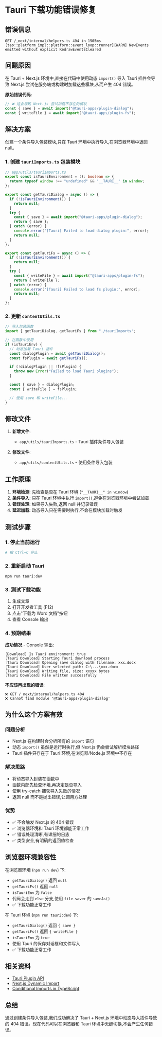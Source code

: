 # Tauri 下载功能错误修复

## 错误信息

```
GET /_next/internal/helpers.ts 404 in 1505ms
[tao::platform_impl::platform::event_loop::runner][WARN] NewEvents emitted without explicit RedrawEventsCleared
```

## 问题原因

在 Tauri + Next.js 环境中,直接在代码中使用动态 `import()` 导入 Tauri 插件会导致 Next.js 尝试在服务端或构建时加载这些模块,从而产生 404 错误。

**原始错误代码**:

```typescript
// ❌ 这会导致 Next.js 尝试加载不存在的模块
const { save } = await import("@tauri-apps/plugin-dialog");
const { writeFile } = await import("@tauri-apps/plugin-fs");
```

## 解决方案

创建一个条件导入包装模块,只在 Tauri 环境中执行导入,在浏览器环境中返回 null。

### 1. 创建 `tauriImports.ts` 包装模块

```typescript
// app/utils/tauriImports.ts
export const isTauriEnvironment = (): boolean => {
  return typeof window !== "undefined" && "__TAURI__" in window;
};

export const getTauriDialog = async () => {
  if (!isTauriEnvironment()) {
    return null;
  }
  try {
    const { save } = await import("@tauri-apps/plugin-dialog");
    return { save };
  } catch (error) {
    console.error("[Tauri] Failed to load dialog plugin:", error);
    return null;
  }
};

export const getTauriFs = async () => {
  if (!isTauriEnvironment()) {
    return null;
  }
  try {
    const { writeFile } = await import("@tauri-apps/plugin-fs");
    return { writeFile };
  } catch (error) {
    console.error("[Tauri] Failed to load fs plugin:", error);
    return null;
  }
};
```

### 2. 更新 `contentUtils.ts`

```typescript
// 导入包装函数
import { getTauriDialog, getTauriFs } from "./tauriImports";

// 在函数中使用
if (isTauriEnv) {
  // 动态加载 Tauri 插件
  const dialogPlugin = await getTauriDialog();
  const fsPlugin = await getTauriFs();

  if (!dialogPlugin || !fsPlugin) {
    throw new Error("Failed to load Tauri plugins");
  }

  const { save } = dialogPlugin;
  const { writeFile } = fsPlugin;

  // 使用 save 和 writeFile...
}
```

## 修改文件

1. **新增文件**:

   - `app/utils/tauriImports.ts` - Tauri 插件条件导入包装

2. **修改文件**:
   - `app/utils/contentUtils.ts` - 使用条件导入包装

## 工作原理

1. **环境检测**: 先检查是否在 Tauri 环境 (`"__TAURI__" in window`)
2. **条件导入**: 只在 Tauri 环境中执行 `import()`,避免在浏览器环境中尝试加载
3. **错误处理**: 如果导入失败,返回 null 并记录错误
4. **延迟加载**: 动态导入只在需要时执行,不会在模块加载时触发

## 测试步骤

### 1. 停止当前运行

```powershell
# 按 Ctrl+C 停止
```

### 2. 重新启动 Tauri

```powershell
npm run tauri:dev
```

### 3. 测试下载功能

1. 生成文章
2. 打开开发者工具 (F12)
3. 点击"下载为 Word 文档"按钮
4. 查看 Console 输出

### 4. 预期结果

**成功情况** - Console 输出:

```
[Download] Is Tauri environment: true
[Tauri Download] Starting Tauri download process
[Tauri Download] Opening save dialog with filename: xxx.docx
[Tauri Download] User selected path: C:\...\xxx.docx
[Tauri Download] Writing file, size: xxxxx bytes
[Tauri Download] File written successfully
```

**不应该再出现的错误**:

```
❌ GET /_next/internal/helpers.ts 404
❌ Cannot find module '@tauri-apps/plugin-dialog'
```

## 为什么这个方案有效

### 问题分析

- Next.js 在构建时会分析所有的 `import` 语句
- 动态 `import()` 虽然是运行时执行,但 Next.js 仍会尝试解析模块路径
- Tauri 插件只存在于 Tauri 环境,在浏览器/Node.js 环境中不存在

### 解决思路

- 将动态导入封装在函数中
- 函数内部先检查环境,再决定是否导入
- 使用 try-catch 捕获导入失败的情况
- 返回 null 而不是抛出错误,让调用方处理

### 优势

- ✅ 不会触发 Next.js 的 404 错误
- ✅ 浏览器环境和 Tauri 环境都能正常工作
- ✅ 错误处理清晰,有详细的日志
- ✅ 类型安全,有明确的返回值检查

## 浏览器环境兼容性

在浏览器环境 (`npm run dev`) 下:

- `getTauriDialog()` 返回 `null`
- `getTauriFs()` 返回 `null`
- `isTauriEnv` 为 `false`
- 代码会走到 `else` 分支,使用 `file-saver` 的 `saveAs()`
- ✅ 下载功能正常工作

在 Tauri 环境 (`npm run tauri:dev`) 下:

- `getTauriDialog()` 返回 `{ save }`
- `getTauriFs()` 返回 `{ writeFile }`
- `isTauriEnv` 为 `true`
- 使用 Tauri 的保存对话框和文件写入
- ✅ 下载功能正常工作

## 相关资料

- [Tauri Plugin API](https://v2.tauri.app/plugin/)
- [Next.js Dynamic Import](https://nextjs.org/docs/pages/building-your-application/optimizing/lazy-loading#nextdynamic)
- [Conditional Imports in TypeScript](https://www.typescriptlang.org/docs/handbook/modules.html#dynamic-imports)

## 总结

通过创建条件导入包装,我们成功解决了 Tauri + Next.js 环境中动态导入插件导致的 404 错误。现在代码可以在浏览器和 Tauri 环境中无缝切换,不会产生任何错误。
